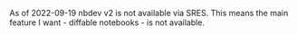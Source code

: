 As of 2022-09-19 nbdev v2 is not available via SRES. This means the main feature I want - diffable notebooks - is not available. 
